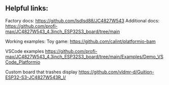 ## Helpful links:
Factory docs: https://github.com/lsdlsd88/JC4827W543
Additional docs: https://github.com/profi-max/JC4827W543_4.3inch_ESP32S3_board/tree/main

Working examples:
Toy game: https://github.com/calint/platformio-bam

VSCode examples
https://github.com/profi-max/JC4827W543_4.3inch_ESP32S3_board/tree/main/Examples/Demo_VSCode_Platformio

Custom board that trashes display
https://github.com/vldmr-d/Guition-ESP32-S3-JC4827W543R_I/